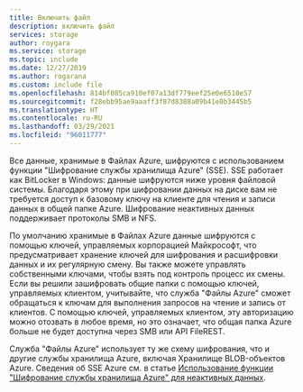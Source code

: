 ```yaml
---
title: Включить файл
description: включить файл
services: storage
author: roygara
ms.service: storage
ms.topic: include
ms.date: 12/27/2019
ms.author: rogarana
ms.custom: include file
ms.openlocfilehash: 814bf085ca910ef07a13df779eef25e0e6510e57
ms.sourcegitcommit: f28ebb95ae9aaaff3f87d8388a09b41e0b3445b5
ms.translationtype: HT
ms.contentlocale: ru-RU
ms.lasthandoff: 03/29/2021
ms.locfileid: "96011777"
---
```

Все данные, хранимые в Файлах Azure, шифруются с использованием функции "Шифрование службы хранилища Azure" (SSE). SSE работает как BitLocker в Windows: данные шифруются ниже уровня файловой системы. Благодаря этому при шифровании данных на диске вам не требуется доступ к базовому ключу на клиенте для чтения и записи данных в общей папке Azure. Шифрование неактивных данных поддерживает протоколы SMB и NFS.

По умолчанию хранимые в Файлах Azure данные шифруются с помощью ключей, управляемых корпорацией Майкрософт, что предусматривает хранение ключей для шифрования и расшифровки данных и их регулярную смену. Вы также можете управлять собственными ключами, чтобы взять под контроль процесс их смены. Если вы решили зашифровать общие папки с помощью ключей, управляемых клиентом, учитывайте, что служба "Файлы Azure" сможет обращаться к ключам для выполнения запросов на чтение и запись от клиентов. С помощью ключей, управляемых клиентом, эту авторизацию можно отозвать в любое время, но это означает, что общая папка Azure больше не будет доступна через SMB или API FileREST.

Служба "Файлы Azure" использует ту же схему шифрования, что и другие службы хранилища Azure, включая Хранилище BLOB-объектов Azure. Сведения об SSE Azure см. в статье [Использование функции "Шифрование службы хранилища Azure" для неактивных данных](../articles/storage/common/storage-service-encryption.md?toc=%2fazure%2fstorage%2ffiles%2ftoc.json).